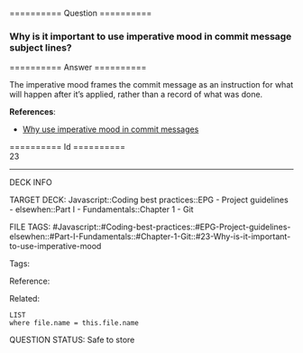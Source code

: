 ========== Question ==========  

### Why is it important to use imperative mood in commit message subject lines?  

========== Answer ==========  

The imperative mood frames the commit message as an instruction for what will happen after it’s applied, rather than a record of what was done.

**References**:

-   [Why use imperative mood in commit messages](https://news.ycombinator.com/item?id=2079612)

========== Id ==========  
23

---

DECK INFO

TARGET DECK: Javascript::Coding best practices::EPG - Project guidelines - elsewhen::Part I - Fundamentals::Chapter 1 - Git

FILE TAGS: #Javascript::#Coding-best-practices::#EPG-Project-guidelines-elsewhen::#Part-I-Fundamentals::#Chapter-1-Git::#23-Why-is-it-important-to-use-imperative-mood

Tags:

Reference:

Related:

```dataview
LIST
where file.name = this.file.name
```

QUESTION STATUS: Safe to store
